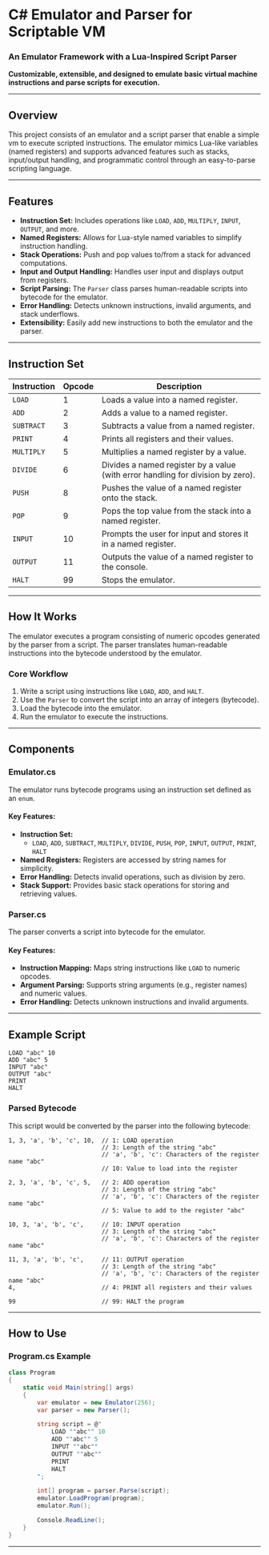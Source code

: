 # **C# Emulator and Parser for Scriptable VM**

### **An Emulator Framework with a Lua-Inspired Script Parser**
**Customizable, extensible, and designed to emulate basic virtual machine instructions and parse scripts for execution.**

---

## **Overview**
This project consists of an emulator and a script parser that enable a simple vm to execute scripted instructions. The emulator mimics Lua-like variables (named registers) and supports advanced features such as stacks, input/output handling, and programmatic control through an easy-to-parse scripting language.

---

## **Features**
- **Instruction Set:** Includes operations like `LOAD`, `ADD`, `MULTIPLY`, `INPUT`, `OUTPUT`, and more.
- **Named Registers:** Allows for Lua-style named variables to simplify instruction handling.
- **Stack Operations:** Push and pop values to/from a stack for advanced computations.
- **Input and Output Handling:** Handles user input and displays output from registers.
- **Script Parsing:** The `Parser` class parses human-readable scripts into bytecode for the emulator.
- **Error Handling:** Detects unknown instructions, invalid arguments, and stack underflows.
- **Extensibility:** Easily add new instructions to both the emulator and the parser.

---

## **Instruction Set**

| **Instruction** | **Opcode** | **Description**                                                                 |
|-----------------|------------|---------------------------------------------------------------------------------|
| `LOAD`          | 1          | Loads a value into a named register.                                           |
| `ADD`           | 2          | Adds a value to a named register.                                              |
| `SUBTRACT`      | 3          | Subtracts a value from a named register.                                       |
| `PRINT`         | 4          | Prints all registers and their values.                                         |
| `MULTIPLY`      | 5          | Multiplies a named register by a value.                                        |
| `DIVIDE`        | 6          | Divides a named register by a value (with error handling for division by zero).|
| `PUSH`          | 8          | Pushes the value of a named register onto the stack.                           |
| `POP`           | 9          | Pops the top value from the stack into a named register.                       |
| `INPUT`         | 10         | Prompts the user for input and stores it in a named register.                  |
| `OUTPUT`        | 11         | Outputs the value of a named register to the console.                          |
| `HALT`          | 99         | Stops the emulator.                                                            |

---

## **How It Works**
The emulator executes a program consisting of numeric opcodes generated by the parser from a script. The parser translates human-readable instructions into the bytecode understood by the emulator.

### **Core Workflow**
1. Write a script using instructions like `LOAD`, `ADD`, and `HALT`.
2. Use the `Parser` to convert the script into an array of integers (bytecode).
3. Load the bytecode into the emulator.
4. Run the emulator to execute the instructions.

---

## **Components**

### **Emulator.cs**
The emulator runs bytecode programs using an instruction set defined as an `enum`.

#### Key Features:
- **Instruction Set:**
  - `LOAD`, `ADD`, `SUBTRACT`, `MULTIPLY`, `DIVIDE`, `PUSH`, `POP`, `INPUT`, `OUTPUT`, `PRINT`, `HALT`
- **Named Registers:** Registers are accessed by string names for simplicity.
- **Error Handling:** Detects invalid operations, such as division by zero.
- **Stack Support:** Provides basic stack operations for storing and retrieving values.

### **Parser.cs**
The parser converts a script into bytecode for the emulator.

#### Key Features:
- **Instruction Mapping:** Maps string instructions like `LOAD` to numeric opcodes.
- **Argument Parsing:** Supports string arguments (e.g., register names) and numeric values.
- **Error Handling:** Detects unknown instructions and invalid arguments.

---

## **Example Script**
```plaintext
LOAD "abc" 10
ADD "abc" 5
INPUT "abc"
OUTPUT "abc"
PRINT
HALT
```

### **Parsed Bytecode**
This script would be converted by the parser into the following bytecode:
```plaintext
1, 3, 'a', 'b', 'c', 10,  // 1: LOAD operation
                          // 3: Length of the string "abc"
                          // 'a', 'b', 'c': Characters of the register name "abc"
                          // 10: Value to load into the register

2, 3, 'a', 'b', 'c', 5,   // 2: ADD operation
                          // 3: Length of the string "abc"
                          // 'a', 'b', 'c': Characters of the register name "abc"
                          // 5: Value to add to the register "abc"

10, 3, 'a', 'b', 'c',     // 10: INPUT operation
                          // 3: Length of the string "abc"
                          // 'a', 'b', 'c': Characters of the register name "abc"

11, 3, 'a', 'b', 'c',     // 11: OUTPUT operation
                          // 3: Length of the string "abc"
                          // 'a', 'b', 'c': Characters of the register name "abc"
4,                        // 4: PRINT all registers and their values

99                        // 99: HALT the program
```

---

## **How to Use**

### **Program.cs Example**
```csharp
class Program
{
    static void Main(string[] args)
    {
        var emulator = new Emulator(256);
        var parser = new Parser();

        string script = @"
            LOAD ""abc"" 10
            ADD ""abc"" 5
            INPUT ""abc""
            OUTPUT ""abc""
            PRINT
            HALT
        ";

        int[] program = parser.Parse(script);
        emulator.LoadProgram(program);
        emulator.Run();

        Console.ReadLine();
    }
}
```

---
